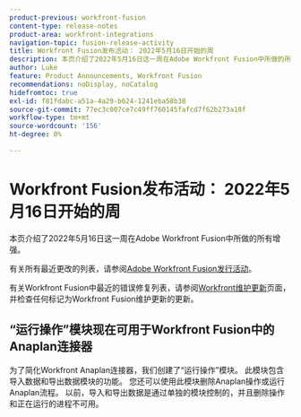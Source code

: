 ```yaml
---
product-previous: workfront-fusion
content-type: release-notes
product-area: workfront-integrations
navigation-topic: fusion-release-activity
title: Workfront Fusion发布活动： 2022年5月16日开始的周
description: 本页介绍了2022年5月16日这一周在Adobe Workfront Fusion中所做的所有增强。
author: Luke
feature: Product Announcements, Workfront Fusion
recommendations: noDisplay, noCatalog
hidefromtoc: true
exl-id: f81fdabc-a51a-4a29-b624-1241eba58b38
source-git-commit: 77ec3c007ce7c49ff760145fafcd7f62b273a18f
workflow-type: tm+mt
source-wordcount: '156'
ht-degree: 0%

---
```


# Workfront Fusion发布活动： 2022年5月16日开始的周

本页介绍了2022年5月16日这一周在Adobe Workfront Fusion中所做的所有增强。

有关所有最近更改的列表，请参阅[Adobe Workfront Fusion发行活动](/help/workfront-fusion/fusion-product-releases/fusion-release-activity.md)。

有关Workfront Fusion中最近的错误修复列表，请参阅[Workfront维护更新](https://experienceleague.adobe.com/docs/workfront-known-issues/releases/current-updates.html?lang=zh-Hans)页面，并检查任何标记为Workfront Fusion维护更新的更新。


## “运行操作”模块现在可用于Workfront Fusion中的Anaplan连接器

为了简化Workfront Anaplan连接器，我们创建了“运行操作”模块。 此模块包含导入数据和导出数据模块的功能。 您还可以使用此模块删除Anaplan操作或运行Anaplan流程。
以前，导入和导出数据是通过单独的模块控制的，并且删除操作和正在运行的进程不可用。
